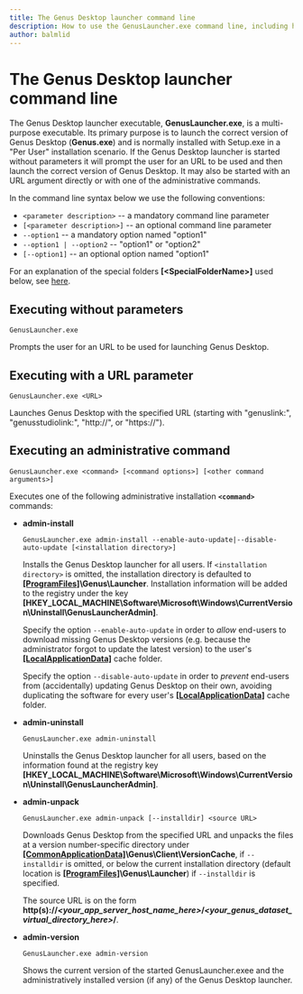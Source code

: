 ```yaml
---
title: The Genus Desktop launcher command line
description: How to use the GenusLauncher.exe command line, including how to install the Genus Desktop launcher as an administrator.
author: balmlid
---
```


# The Genus Desktop launcher command line

The Genus Desktop launcher executable, **GenusLauncher.exe**, is a multi-purpose executable. Its primary purpose is to launch the correct version of Genus Desktop (**Genus.exe**) and is normally installed with Setup.exe in a "Per User" installation scenario. If the Genus Desktop launcher is started without parameters it will prompt the user for an URL to be used and then launch the correct version of Genus Desktop. It may also be started with an URL argument directly or with one of the administrative commands. 

In the command line syntax below we use the following conventions:
* `<parameter description>` -- a mandatory command line parameter
* `[<parameter description>]` -- an optional command line parameter
* `--option1` -- a mandatory option named "option1"
* `--option1 | --option2` -- "option1" or "option2"
* `[--option1]` -- an optional option named "option1"

For an explanation of the special folders **[\<SpecialFolderName\>]** used below, see [here](install-genus-special-folders.md). 


## Executing without parameters

```batchfile
GenusLauncher.exe
```

Prompts the user for an URL to be used for launching Genus Desktop.


## Executing with a URL parameter

```batchfile
GenusLauncher.exe <URL>
```

Launches Genus Desktop with the specified URL (starting with "genuslink:", "genusstudiolink:", "http://", or "https://").


## Executing an administrative command

```batchfile
GenusLauncher.exe <command> [<command options>] [<other command arguments>]
```

Executes one of the following administrative installation **`<command>`** commands:

* **admin-install**
  ```batchfile
  GenusLauncher.exe admin-install --enable-auto-update|--disable-auto-update [<installation directory>]
  ```
  Installs the Genus Desktop launcher for all users. If `<installation directory>` is omitted,
  the installation directory is defaulted to **[\[ProgramFiles\]][1]\Genus\Launcher**. Installation
  information will be added to the registry under the key **[HKEY\_LOCAL\_MACHINE\Software\Microsoft\Windows\CurrentVersion\Uninstall\GenusLauncherAdmin]**.
  
  Specify the option `--enable-auto-update` in order to _allow_ end-users to download missing Genus 
  Desktop versions (e.g. because the administrator forgot to update the latest version) to the
  user's **[\[LocalApplicationData\]][1]** cache folder.

  Specify the option `--disable-auto-update` in order to _prevent_ end-users from (accidentally)
  updating Genus Desktop on their own, avoiding duplicating the software for every user's
  **[\[LocalApplicationData\]][1]** cache folder.

* **admin-uninstall**
  ```batchfile
  GenusLauncher.exe admin-uninstall
  ```
  Uninstalls the Genus Desktop launcher for all users, based on the information found at the
  registry key **[HKEY\_LOCAL\_MACHINE\Software\Microsoft\Windows\CurrentVersion\Uninstall\GenusLauncherAdmin]**.

* **admin-unpack**
  ```batchfile
  GenusLauncher.exe admin-unpack [--installdir] <source URL>
  ```
  Downloads Genus Desktop from the specified URL and unpacks the files at a version
  number-specific directory under **[\[CommonApplicationData\]][1]\Genus\Client\VersionCache**,
  if `--installdir` is omitted, or below the current installation directory (default location
  is **[\[ProgramFiles\]][1]\Genus\Launcher**) if `--installdir` is specified.
  
  The source URL is on the form
  **http(s)://_\<your_app_server_host_name_here\>_/_\<your_genus_dataset_virtual_directory_here\>_/**.

* **admin-version**
  ```batchfile
  GenusLauncher.exe admin-version
  ```
  Shows the current version of the started GenusLauncher.exee and the administratively installed version (if any)
  of the Genus Desktop launcher.

[1]: install-genus-special-folders.md
